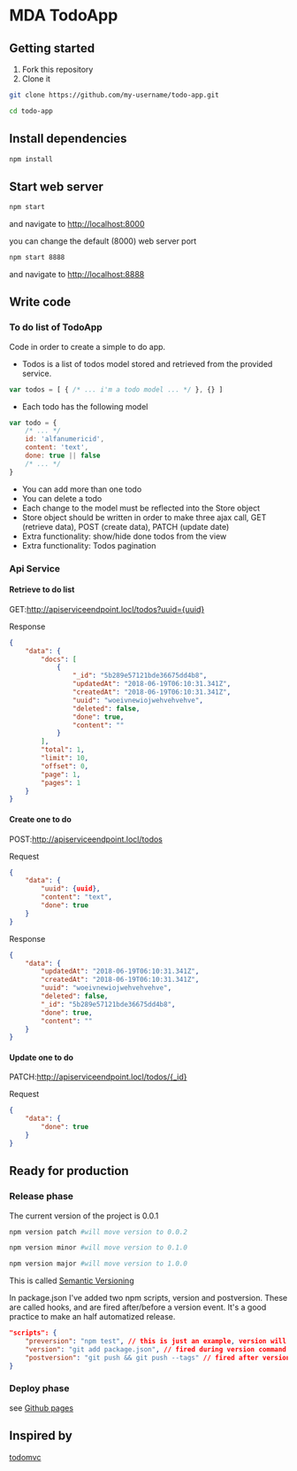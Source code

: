 # MDA TodoApp

## Getting started

1. Fork this repository
1. Clone it

```bash
git clone https://github.com/my-username/todo-app.git
```

```bash
cd todo-app
```

## Install dependencies

```bash
npm install
```

## Start web server

```bash
npm start
```

and navigate to [http://localhost:8000](http://localhost:8000)

you can change the default (8000) web server port

```bash
npm start 8888
```

and navigate to [http://localhost:8888](http://localhost:8888)

## Write code

### To do list of TodoApp

Code in order to create a simple to do app.

- Todos is a list of todos model stored and retrieved from the provided service.

```js
var todos = [ { /* ... i'm a todo model ... */ }, {} ]
```

- Each todo has the following model

```js
var todo = {
    /* ... */
    id: 'alfanumericid',
    content: 'text',
    done: true || false
    /* ... */
}
```

- You can add more than one todo
- You can delete a todo
- Each change to the model must be reflected into the Store object
- Store object should be written in order to make three ajax call, GET (retrieve data), POST (create data), PATCH (update date)
- Extra functionality: show/hide done todos from the view
- Extra functionality: Todos pagination

### Api Service

#### Retrieve to do list

GET:http://apiserviceendpoint.locl/todos?uuid={uuid}

Response

```json
{
    "data": {
        "docs": [
            {
                "_id": "5b289e57121bde36675dd4b8",
                "updatedAt": "2018-06-19T06:10:31.341Z",
                "createdAt": "2018-06-19T06:10:31.341Z",
                "uuid": "woeivnewiojwehvehvehve",
                "deleted": false,
                "done": true,
                "content": ""
            }
        ],
        "total": 1,
        "limit": 10,
        "offset": 0,
        "page": 1,
        "pages": 1
    }
}
```

#### Create one to do

POST:http://apiserviceendpoint.locl/todos

Request

```json
{
    "data": {
        "uuid": {uuid},
        "content": "text",
        "done": true
    }
}
```

Response

```json
{
    "data": {
        "updatedAt": "2018-06-19T06:10:31.341Z",
        "createdAt": "2018-06-19T06:10:31.341Z",
        "uuid": "woeivnewiojwehvehvehve",
        "deleted": false,
        "_id": "5b289e57121bde36675dd4b8",
        "done": true,
        "content": ""
    }
}
```

#### Update one to do

PATCH:http://apiserviceendpoint.locl/todos/{_id}

Request

```json
{
    "data": {
        "done": true
    }
}
```

## Ready for production

### Release phase

The current version of the project is 0.0.1

```bash
npm version patch #will move version to 0.0.2
```

```bash
npm version minor #will move version to 0.1.0
```

```bash
npm version major #will move version to 1.0.0
```

This is called [Semantic Versioning](https://semver.org)

In package.json I've added two npm scripts, version and postversion. These are called hooks, and are fired after/before a version event. It's a good practice to make an half automatized release.

```json
"scripts": {
    "preversion": "npm test", // this is just an example, version will not fire if test fails
    "version": "git add package.json", // fired during version command (npm version something)
    "postversion": "git push && git push --tags" // fired after version command, it will push all tags created
}
```

### Deploy phase

see [Github pages](https://pages.github.com)

## Inspired by

[todomvc](http://todomvc.com/examples/vanillajs)
